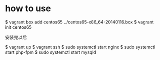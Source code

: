 # how to use

  $ vagrant box add centos65 ../centos65-x86_64-20140116.box
  $ vagrant init centos65


安装完以后

  $ vagrant up
  $ vagrant ssh
  $ sudo systemctl start nginx
  $ sudo systemctl start php-fpm
  $ sudo systemctl start mysqld
